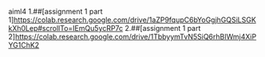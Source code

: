 aiml4
1.##[assignment 1 part 1]https://colab.research.google.com/drive/1aZP9fqupC6bYoGgjhGQSiLSGKkXh0Lep#scrollTo=IEmQu5ycRP7c
2.##[assignment 1 part 2]https://colab.research.google.com/drive/1TbbyymTvN5SiQ6rhBIWmj4XiPYG1ChK2
